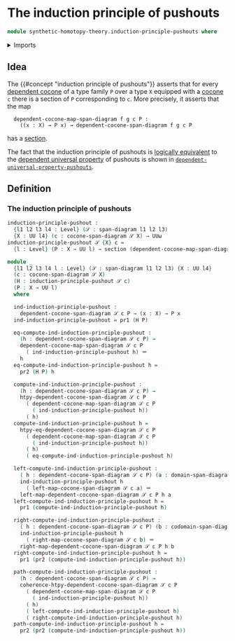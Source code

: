 # The induction principle of pushouts

```agda
module synthetic-homotopy-theory.induction-principle-pushouts where
```

<details><summary>Imports</summary>

```agda
open import foundation.dependent-pair-types
open import foundation.function-extensionality
open import foundation.identity-types
open import foundation.sections
open import foundation.span-diagrams
open import foundation.universe-levels

open import synthetic-homotopy-theory.action-dependent-functions-cocones-under-span-diagrams
open import synthetic-homotopy-theory.cocones-under-span-diagrams
open import synthetic-homotopy-theory.dependent-cocones-under-span-diagrams
```

</details>

## Idea

The {{#concept "induction principle of pushouts"}} asserts that for every
[dependent cocone](synthetic-homotopy-theory.dependent-cocones-under-span-diagrams.md)
of a type family `P` over a type `X` equipped with a
[cocone](synthetic-homotopy-theory.cocones-under-span-diagrams.md) `c` there is
a section of `P` corresponding to `c`. More precisely, it asserts that the map

```text
  dependent-cocone-map-span-diagram f g c P :
    ((x : X) → P x) → dependent-cocone-span-diagram f g c P
```

has a [section](foundation.sections.md).

The fact that the induction principle of pushouts is
[logically equivalent](foundation.logical-equivalences.md) to the
[dependent universal property](synthetic-homotopy-theory.dependent-universal-property-pushouts.md)
of pushouts is shown in
[`dependent-universal-property-pushouts`](synthetic-homotopy-theory.dependent-universal-property-pushouts.md).

## Definition

### The induction principle of pushouts

```agda
induction-principle-pushout :
  {l1 l2 l3 l4 : Level} (𝒮 : span-diagram l1 l2 l3)
  {X : UU l4} (c : cocone-span-diagram 𝒮 X) → UUω
induction-principle-pushout 𝒮 {X} c =
  {l : Level} (P : X → UU l) → section (dependent-cocone-map-span-diagram 𝒮 c P)

module _
  {l1 l2 l3 l4 l : Level} (𝒮 : span-diagram l1 l2 l3) {X : UU l4}
  (c : cocone-span-diagram 𝒮 X)
  (H : induction-principle-pushout 𝒮 c)
  (P : X → UU l)
  where

  ind-induction-principle-pushout :
    dependent-cocone-span-diagram 𝒮 c P → (x : X) → P x
  ind-induction-principle-pushout = pr1 (H P)

  eq-compute-ind-induction-principle-pushout :
    (h : dependent-cocone-span-diagram 𝒮 c P) →
    dependent-cocone-map-span-diagram 𝒮 c P
      ( ind-induction-principle-pushout h) ＝
    h
  eq-compute-ind-induction-principle-pushout h =
    pr2 (H P) h

  compute-ind-induction-principle-pushout :
    (h : dependent-cocone-span-diagram 𝒮 c P) →
    htpy-dependent-cocone-span-diagram 𝒮 c P
      ( dependent-cocone-map-span-diagram 𝒮 c P
        ( ind-induction-principle-pushout h))
      ( h)
  compute-ind-induction-principle-pushout h =
    htpy-eq-dependent-cocone-span-diagram 𝒮 c P
      ( dependent-cocone-map-span-diagram 𝒮 c P
        ( ind-induction-principle-pushout h))
      ( h)
      ( eq-compute-ind-induction-principle-pushout h)

  left-compute-ind-induction-principle-pushout :
    ( h : dependent-cocone-span-diagram 𝒮 c P) (a : domain-span-diagram 𝒮) →
    ind-induction-principle-pushout h
      ( left-map-cocone-span-diagram 𝒮 c a) ＝
    left-map-dependent-cocone-span-diagram 𝒮 c P h a
  left-compute-ind-induction-principle-pushout h =
    pr1 (compute-ind-induction-principle-pushout h)

  right-compute-ind-induction-principle-pushout :
    ( h : dependent-cocone-span-diagram 𝒮 c P) (b : codomain-span-diagram 𝒮) →
    ind-induction-principle-pushout h
      ( right-map-cocone-span-diagram 𝒮 c b) ＝
    right-map-dependent-cocone-span-diagram 𝒮 c P h b
  right-compute-ind-induction-principle-pushout h =
    pr1 (pr2 (compute-ind-induction-principle-pushout h))

  path-compute-ind-induction-principle-pushout :
    (h : dependent-cocone-span-diagram 𝒮 c P) →
    coherence-htpy-dependent-cocone-span-diagram 𝒮 c P
      ( dependent-cocone-map-span-diagram 𝒮 c P
        ( ind-induction-principle-pushout h))
      ( h)
      ( left-compute-ind-induction-principle-pushout h)
      ( right-compute-ind-induction-principle-pushout h)
  path-compute-ind-induction-principle-pushout h =
    pr2 (pr2 (compute-ind-induction-principle-pushout h))
```
